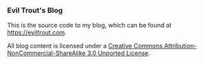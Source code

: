 ### Evil Trout's Blog

This is the source code to my blog, which can be found at https://eviltrout.com.

All blog content is licensed under a <a rel="license" href="http://creativecommons.org/licenses/by-nc-sa/3.0/deed.en_US">Creative Commons Attribution-NonCommercial-ShareAlike 3.0 Unported License</a>.

